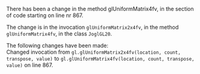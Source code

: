 There has been a change in the method glUniformMatrix4fv, in the section of code starting on line nr 867.
  
The change is in the invocation ```glUniformMatrix2x4fv```, in the method ```glUniformMatrix4fv```, in the class ```JoglGL20```.
  
The following changes have been made:  
Changed invocation from ```gl.glUniformMatrix2x4fv(location, count, transpose, value)``` to ```gl.glUniformMatrix4fv(location, count, transpose, value)``` on line 867.  
